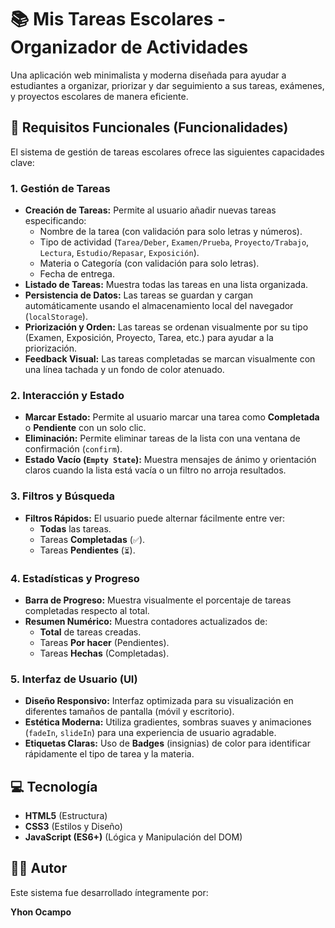 # 📚 Mis Tareas Escolares - Organizador de Actividades

Una aplicación web minimalista y moderna diseñada para ayudar a estudiantes a organizar, priorizar y dar seguimiento a sus tareas, exámenes, y proyectos escolares de manera eficiente.

## 🚀 Requisitos Funcionales (Funcionalidades)

El sistema de gestión de tareas escolares ofrece las siguientes capacidades clave:

### 1. Gestión de Tareas
* **Creación de Tareas:** Permite al usuario añadir nuevas tareas especificando:
    * Nombre de la tarea (con validación para solo letras y números).
    * Tipo de actividad (`Tarea/Deber`, `Examen/Prueba`, `Proyecto/Trabajo`, `Lectura`, `Estudio/Repasar`, `Exposición`).
    * Materia o Categoría (con validación para solo letras).
    * Fecha de entrega.
* **Listado de Tareas:** Muestra todas las tareas en una lista organizada.
* **Persistencia de Datos:** Las tareas se guardan y cargan automáticamente usando el almacenamiento local del navegador (`localStorage`).
* **Priorización y Orden:** Las tareas se ordenan visualmente por su tipo (Examen, Exposición, Proyecto, Tarea, etc.) para ayudar a la priorización.
* **Feedback Visual:** Las tareas completadas se marcan visualmente con una línea tachada y un fondo de color atenuado.

### 2. Interacción y Estado
* **Marcar Estado:** Permite al usuario marcar una tarea como **Completada** o **Pendiente** con un solo clic.
* **Eliminación:** Permite eliminar tareas de la lista con una ventana de confirmación (`confirm`).
* **Estado Vacío (`Empty State`):** Muestra mensajes de ánimo y orientación claros cuando la lista está vacía o un filtro no arroja resultados.

### 3. Filtros y Búsqueda
* **Filtros Rápidos:** El usuario puede alternar fácilmente entre ver:
    * **Todas** las tareas.
    * Tareas **Completadas** (`✅`).
    * Tareas **Pendientes** (`⏳`).

### 4. Estadísticas y Progreso
* **Barra de Progreso:** Muestra visualmente el porcentaje de tareas completadas respecto al total.
* **Resumen Numérico:** Muestra contadores actualizados de:
    * **Total** de tareas creadas.
    * Tareas **Por hacer** (Pendientes).
    * Tareas **Hechas** (Completadas).

### 5. Interfaz de Usuario (UI)
* **Diseño Responsivo:** Interfaz optimizada para su visualización en diferentes tamaños de pantalla (móvil y escritorio).
* **Estética Moderna:** Utiliza gradientes, sombras suaves y animaciones (`fadeIn`, `slideIn`) para una experiencia de usuario agradable.
* **Etiquetas Claras:** Uso de **Badges** (insignias) de color para identificar rápidamente el tipo de tarea y la materia.

## 💻 Tecnología

* **HTML5** (Estructura)
* **CSS3** (Estilos y Diseño)
* **JavaScript (ES6+)** (Lógica y Manipulación del DOM)

## 🧑‍💻 Autor

Este sistema fue desarrollado íntegramente por:

**Yhon Ocampo**

